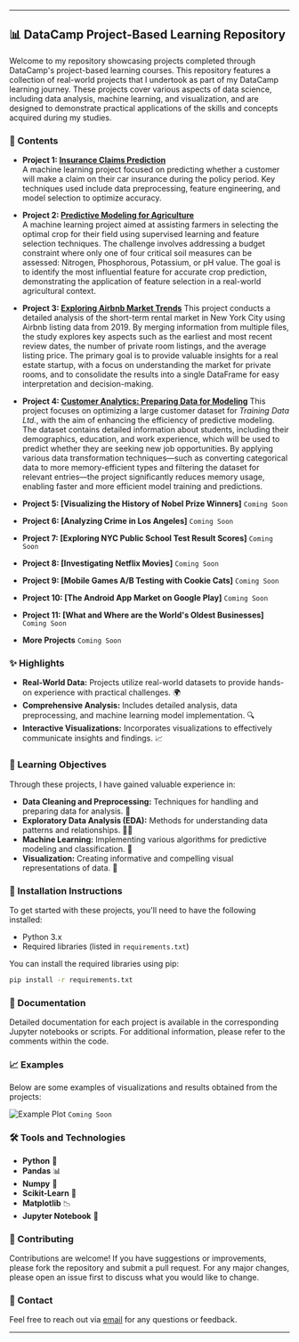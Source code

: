 
---

## 📊 DataCamp Project-Based Learning Repository

Welcome to my repository showcasing projects completed through DataCamp's project-based learning courses. This repository features a collection of real-world projects that I undertook as part of my DataCamp learning journey. These projects cover various aspects of data science, including data analysis, machine learning, and visualization, and are designed to demonstrate practical applications of the skills and concepts acquired during my studies.

### 📁 Contents

- **Project 1: [Insurance Claims Prediction](https://github.com/victorlcastro-dsa/PBL_DataCamp/blob/6408395ba6052f313cf3b36b0404e95b2c8632e4/workspaces/modeling_car_insurance_claim_outcomes)**  
  A machine learning project focused on predicting whether a customer will make a claim on their car insurance during the policy period. Key techniques used include data preprocessing, feature engineering, and model selection to optimize accuracy.

- **Project 2: [Predictive Modeling for Agriculture](https://github.com/victorlcastro-dsa/PBL_DataCamp/blob/6408395ba6052f313cf3b36b0404e95b2c8632e4/workspaces/predictive_modeling_for_agriculture)**  
  A machine learning project aimed at assisting farmers in selecting the optimal crop for their field using supervised learning and feature selection techniques. The challenge involves addressing a budget constraint where only one of four critical soil measures can be assessed: Nitrogen, Phosphorous, Potassium, or pH value. The goal is to identify the most influential feature for accurate crop prediction, demonstrating the application of feature selection in a real-world agricultural context.

- **Project 3: [Exploring Airbnb Market Trends](https://github.com/victorlcastro-dsa/PBL_DataCamp/blob/91fe8c20bdb9581cc1f4833fb0318a3199d1f83d/workspaces/exploring_airbnb_market_trends)**
  This project conducts a detailed analysis of the short-term rental market in New York City using Airbnb listing data from 2019. By merging information from multiple files, the study explores key aspects such as the earliest and most recent review dates, the number of private room listings, and the average listing price. The primary goal is to provide valuable insights for a real estate startup, with a focus on understanding the market for private rooms, and to consolidate the results into a single DataFrame for easy interpretation and decision-making.

- **Project 4: [Customer Analytics: Preparing Data for Modeling](https://github.com/victorlcastro-dsa/PBL_DataCamp/blob/fcf54d5ab02f20b8fb3329928d2698f526b7f143/workspaces/customer_analytics_preparing_data_for_modeling)**
  This project focuses on optimizing a large customer dataset for *Training Data Ltd.*, with the aim of enhancing the efficiency of predictive modeling. The dataset contains detailed information about students, including their demographics, education, and work experience, which will be used to predict whether they are seeking new job opportunities. By applying various data transformation techniques—such as converting categorical data to more memory-efficient types and filtering the dataset for relevant entries—the project significantly reduces memory usage, enabling faster and more efficient model training and predictions.

- **Project 5: [Visualizing the History of Nobel Prize Winners]** `Coming Soon`

- **Project 6: [Analyzing Crime in Los Angeles]** `Coming Soon`

- **Project 7: [Exploring NYC Public School Test Result Scores]** `Coming Soon`

- **Project 8: [Investigating Netflix Movies]** `Coming Soon`

- **Project 9: [Mobile Games A/B Testing with Cookie Cats]** `Coming Soon`

- **Project 10: [The Android App Market on Google Play]** `Coming Soon`

- **Project 11: [What and Where are the World's Oldest Businesses]** `Coming Soon`

- **More Projects** `Coming Soon`

### ✨ Highlights

- **Real-World Data:** Projects utilize real-world datasets to provide hands-on experience with practical challenges. 🌍
- **Comprehensive Analysis:** Includes detailed analysis, data preprocessing, and machine learning model implementation. 🔍
- **Interactive Visualizations:** Incorporates visualizations to effectively communicate insights and findings. 📈

### 🎯 Learning Objectives

Through these projects, I have gained valuable experience in:

- **Data Cleaning and Preprocessing:** Techniques for handling and preparing data for analysis. 🧹
- **Exploratory Data Analysis (EDA):** Methods for understanding data patterns and relationships. 🕵️‍♂️
- **Machine Learning:** Implementing various algorithms for predictive modeling and classification. 🤖
- **Visualization:** Creating informative and compelling visual representations of data. 🎨

### 🔧 Installation Instructions

To get started with these projects, you'll need to have the following installed:

- Python 3.x
- Required libraries (listed in `requirements.txt`)

You can install the required libraries using pip:

```bash
pip install -r requirements.txt
```

### 📜 Documentation

Detailed documentation for each project is available in the corresponding Jupyter notebooks or scripts. For additional information, please refer to the comments within the code.

### 📈 Examples

Below are some examples of visualizations and results obtained from the projects:

![Example Plot](link-to-image.png) `Coming Soon`

### 🛠️ Tools and Technologies

- **Python** 🐍
- **Pandas** 📊
- **Numpy** 🧮
- **Scikit-Learn** 🤖
- **Matplotlib** 📉
- **Jupyter Notebook** 📓

### 🤝 Contributing

Contributions are welcome! If you have suggestions or improvements, please fork the repository and submit a pull request. For any major changes, please open an issue first to discuss what you would like to change.

### 📧 Contact

Feel free to reach out via [email](mailto:victorlcastro.dsa@gmail.com) for any questions or feedback.

---